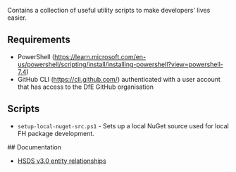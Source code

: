 Contains a collection of useful utility scripts to make developers' lives easier.


## Requirements
* PowerShell (https://learn.microsoft.com/en-us/powershell/scripting/install/installing-powershell?view=powershell-7.4)
* GitHub CLI (https://cli.github.com/) authenticated with a user account that has access to the DfE GitHub organisation

## Scripts

* `setup-local-nuget-src.ps1` - Sets up a local NuGet source used for local FH package development.

## Documentation

- [HSDS v3.0 entity relationships](/docs/hsds-3_0-er-diagram.md)